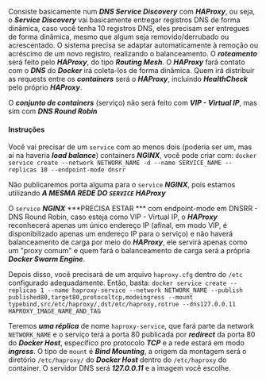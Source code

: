 Consiste basicamente num ***DNS Service Discovery*** com ***HAProxy***, ou seja, o ***Service Discovery*** vai basicamente entregar registros DNS de forma dinâmica, caso você tenha 10 registros DNS, eles precisam ser entregues de forma dinâmica, mesmo que algum seja removido/derrubado ou acrescentado. O sistema precisa se adaptar automaticamente à remoção ou acréscimo de um novo registro, realizando o balanceamento. O ***roteamento*** será feito pelo ***HAProxy***, do tipo ***Routing Mesh***. O ***HAProxy*** fará contato com o ***DNS*** do ***Docker*** irá coleta-los de forma dinâmica. Quem irá distribuir as requests entre os ***containers*** será o ***HAProxy***, incluindo ***HealthCheck*** pelo próprio ***HAProxy***.


O ***conjunto de containers*** (serviço) não será feito com ***VIP - Virtual IP***, mas sim com ***DNS Round Robin*** 


#### Instruções 
Você vai precisar de um `service` com ao menos dois (poderia ser um, mas aí na haveria ***load balance***) containers ***NGINX***, você pode criar com:
`docker service create --network NETWORK_NAME -d --name SERVICE_NAME --replicas 10 --endpoint-mode dnsrr`

Não publicaremos porta alguma para o `service` ***NGINX***, pois estamos utilizando ***A MESMA REDE DO `SERVICE` HAProxy***

O `service` ***NGINX*** ***PRECISA ESTAR *** com endpoint-mode em DNSRR - DNS Round Robin, caso esteja como VIP - Virtual IP, o ***HAProxy*** reconhecerá apenas um único endereço IP (afinal, em modo VIP, é disponibilizado apenas um endereço IP para o serviço) e não haverá balanceamento de carga por meio do ***HAProxy***, ele servirá apenas como um "proxy comum" e quem fará o balanceamento de carga será a própria ***Docker Swarm Engine***.


Depois disso, você precisará de um arquivo `haproxy.cfg` dentro do `/etc` configurado adequadamente. Então, basta:
`docker service create --replicas 1 --name haproxy-service --network NETWORK_NAME --publish published80,target80,protocoltcp,modeingress --mount typebind,src/etc/haproxy/,dst/etc/haproxy,rotrue --dns127.0.0.11 HAPROXY_IMAGE_NAME_AND_TAG`

Teremos ***uma réplica*** de nome `haproxy-service`, que fará parte da network `NETWORK_NAME` e o serviço terá a porta 80 publicada por ***redirect*** da porta 80 do ***Docker Host***, específico pro protocolo ***TCP*** e a rede estará em modo ***ingress***. O tipo de `mount` é ***Bind Mounting***, a origem da montagem será o diretório `/etc/haproxy/` do ***Docker Host*** dentro do `/etc/haproxy` do container. O servidor DNS será ***127.0.0.11*** e a imagem você escolhe.